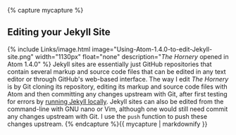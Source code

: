 {% capture mycapture %}
## Editing your Jekyll Site
{% include Links/image.html image="Using-Atom-1.4.0-to-edit-Jekyll-site.png" width="1130px" float="none" description="<i>The Hornery</i> opened in Atom 1.4.0" %}
Jekyll sites are essentially just GitHub repositories that contain several markup and source code files that can be edited in any text editor or through GitHub's web-based interface. The way I edit *The Hornery* is by Git cloning its repository, editing its markup and source code files with Atom and then committing any changes upstream with Git, after first testing for errors by [running Jekyll locally](#running-jekyll-locally). Jekyll sites can also be edited from the command-line with GNU nano or Vim, although one would still need commit any changes upstream with Git. I use the `push` function to push these changes upstream.
{% endcapture %}{{ mycapture | markdownify }}
